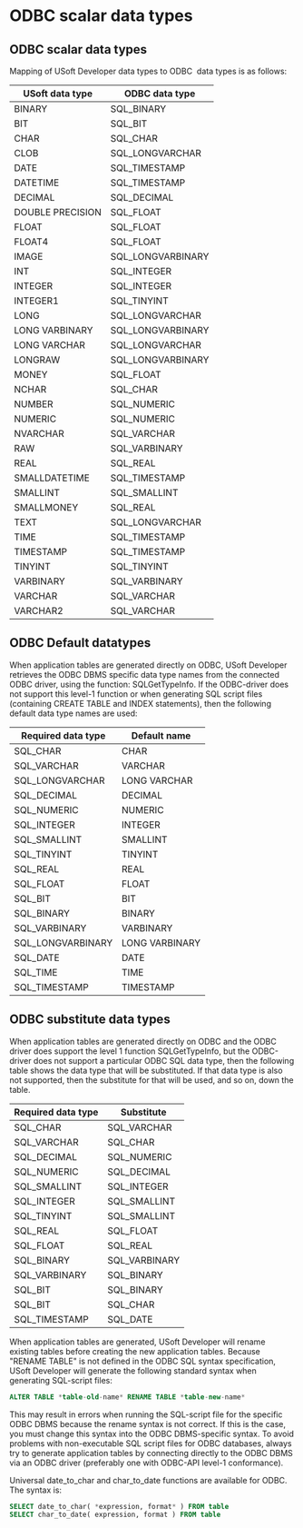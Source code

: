 # ODBC scalar data types

## ODBC scalar data types

Mapping of USoft Developer data types to ODBC  data types is as follows:

|**USoft data type**|**ODBC data type**|
|--------|--------|
|BINARY  |SQL_BINARY|
|BIT     |SQL_BIT |
|CHAR    |SQL_CHAR|
|CLOB    |SQL_LONGVARCHAR|
|DATE    |SQL_TIMESTAMP|
|DATETIME|SQL_TIMESTAMP|
|DECIMAL |SQL_DECIMAL|
|DOUBLE PRECISION|SQL_FLOAT|
|FLOAT   |SQL_FLOAT|
|FLOAT4  |SQL_FLOAT|
|IMAGE   |SQL_LONGVARBINARY|
|INT     |SQL_INTEGER|
|INTEGER |SQL_INTEGER|
|INTEGER1|SQL_TINYINT|
|LONG    |SQL_LONGVARCHAR|
|LONG VARBINARY|SQL_LONGVARBINARY|
|LONG VARCHAR|SQL_LONGVARCHAR|
|LONGRAW |SQL_LONGVARBINARY|
|MONEY   |SQL_FLOAT|
|NCHAR   |SQL_CHAR|
|NUMBER  |SQL_NUMERIC|
|NUMERIC |SQL_NUMERIC|
|NVARCHAR|SQL_VARCHAR|
|RAW     |SQL_VARBINARY|
|REAL    |SQL_REAL|
|SMALLDATETIME|SQL_TIMESTAMP|
|SMALLINT|SQL_SMALLINT|
|SMALLMONEY|SQL_REAL|
|TEXT    |SQL_LONGVARCHAR|
|TIME    |SQL_TIMESTAMP|
|TIMESTAMP|SQL_TIMESTAMP|
|TINYINT |SQL_TINYINT|
|VARBINARY|SQL_VARBINARY|
|VARCHAR |SQL_VARCHAR|
|VARCHAR2|SQL_VARCHAR|



## ODBC Default datatypes

When application tables are generated directly on ODBC, USoft Developer retrieves the ODBC DBMS specific data type names from the connected ODBC driver, using the function: SQLGetTypeInfo. If the ODBC-driver does not support this level-1 function or when generating SQL script files (containing CREATE TABLE and INDEX statements), then the following default data type names are used:

|**Required data type**|**Default name**|
|--------|--------|
|SQL_CHAR|CHAR    |
|SQL_VARCHAR|VARCHAR |
|SQL_LONGVARCHAR|LONG VARCHAR|
|SQL_DECIMAL|DECIMAL |
|SQL_NUMERIC|NUMERIC |
|SQL_INTEGER|INTEGER |
|SQL_SMALLINT|SMALLINT|
|SQL_TINYINT|TINYINT |
|SQL_REAL|REAL    |
|SQL_FLOAT|FLOAT   |
|SQL_BIT |BIT     |
|SQL_BINARY|BINARY  |
|SQL_VARBINARY|VARBINARY|
|SQL_LONGVARBINARY|LONG VARBINARY|
|SQL_DATE|DATE    |
|SQL_TIME|TIME    |
|SQL_TIMESTAMP|TIMESTAMP|



## ODBC substitute data types

When application tables are generated directly on ODBC and the ODBC driver does support the level 1 function SQLGetTypeInfo, but the ODBC-driver does not support a particular ODBC SQL data type, then the following table shows the data type that will be substituted. If that data type is also not supported, then the substitute for that will be used, and so on, down the table.

|**Required data type**|**Substitute**|
|--------|--------|
|SQL_CHAR|SQL_VARCHAR|
|SQL_VARCHAR|SQL_CHAR|
|SQL_DECIMAL|SQL_NUMERIC|
|SQL_NUMERIC|SQL_DECIMAL|
|SQL_SMALLINT|SQL_INTEGER|
|SQL_INTEGER|SQL_SMALLINT|
|SQL_TINYINT|SQL_SMALLINT|
|SQL_REAL|SQL_FLOAT|
|SQL_FLOAT|SQL_REAL|
|SQL_BINARY|SQL_VARBINARY|
|SQL_VARBINARY|SQL_BINARY|
|SQL_BIT |SQL_BINARY|
|SQL_BIT |SQL_CHAR|
|SQL_TIMESTAMP|SQL_DATE|



When application tables are generated, USoft Developer will rename existing tables before creating the new application tables. Because "RENAME TABLE" is not defined in the ODBC SQL syntax specification, USoft Developer will generate the following standard syntax when generating SQL-script files:

```sql
ALTER TABLE *table-old-name* RENAME TABLE *table-new-name*
```

This may result in errors when running the SQL-script file for the specific ODBC DBMS because the rename syntax is not correct. If this is the case, you must change this syntax into the ODBC DBMS-specific syntax. To avoid problems with non-executable SQL script files for ODBC databases, always try to generate application tables by connecting directly to the ODBC DBMS via an ODBC driver (preferably one with ODBC-API level-1 conformance).

Universal date_to_char and char_to_date functions are available for ODBC. The syntax is:

```sql
SELECT date_to_char( *expression, format* ) FROM table
SELECT char_to_date( expression, format ) FROM table
```

 